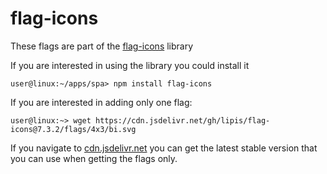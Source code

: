 # flag-icons

These flags are part of the [flag-icons][1] library

If you are interested in using the library you could install it

    user@linux:~/apps/spa> npm install flag-icons

If you are interested in adding only one flag:

    user@linux:~> wget https://cdn.jsdelivr.net/gh/lipis/flag-icons@7.3.2/flags/4x3/bi.svg

If you navigate to [cdn.jsdelivr.net][2] you can get the latest stable version that you can use when getting the flags only.


[1]:  https://flagicons.lipis.dev/
[2]:  https://cdn.jsdelivr.net/gh/lipis/flag-icons/
